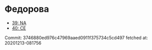 # Федорова
- [39: NA](39.md)
- [40: CE](40.md)

Commit: 3746880ed976c47969aaed0911f375734c5cd497
 fetched at: 20201213-081756

